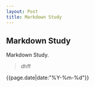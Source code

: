 ```yaml
---
layout: Post
title: Markdown Study
---
```


## Markdown Study

Markdown Study.

>dhff

{{page.date|date:"%Y-%m-%d"}}
